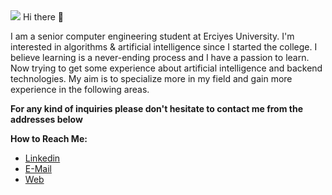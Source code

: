 <img src="https://media.giphy.com/media/geYwtodB9AiI0/giphy.gif?cid=790b7611lhb5uxn2vtq2u83tf14yi9zxtplsmw9xdhrro8pc&ep=v1_gifs_search&rid=giphy.gif&ct=g"/>
Hi there 👋

I am a senior computer engineering student at Erciyes University. I'm interested in algorithms & artificial intelligence since I started the college. I believe learning is a never-ending process and I have a passion to learn. Now trying to get some experience about artificial intelligence and backend technologies. My aim is to specialize more in my field and gain more experience in the following areas.


**For any kind of inquiries please don't hesitate to contact me from the addresses below**

****How to Reach Me:****
- [Linkedin](https://www.linkedin.com/in/enesgunumdogdu/)
- [E-Mail](mailto:enesgunumdogdu0@gmail.com)
- [Web](https://www.enesgunumdogdu.com.tr)
